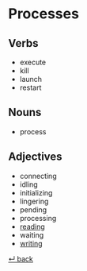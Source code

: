 # Processes

## Verbs

  - execute
  - kill
  - launch
  - restart
  
## Nouns

  - process
  
## Adjectives

  - connecting
  - idling
  - initializing
  - lingering
  - pending
  - processing
  - [reading](reading.md)
  - waiting
  - [writing](writing.md)

[↵ back](../README.md)
